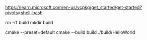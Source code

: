 https://learn.microsoft.com/en-us/vcpkg/get_started/get-started?pivots=shell-bash

rm -rf build
mkdir build

cmake --preset=default
cmake --build build
./build/HelloWorld